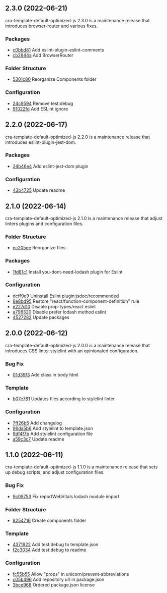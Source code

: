 ## 2.3.0 (2022-06-21)

cra-template-default-optimized-js 2.3.0 is a maintenance release that introduces browser-router and various fixes.

### Packages

- [c0bbd81](https://github.com/x1i4b1x2/cra-template-default-optimized-js/commit/c0bbd81e00f2eb7f081d77a1d307be60bbf110d9) Add eslint-plugin-eslint-comments
- [cb2844a](https://github.com/x1i4b1x2/cra-template-default-optimized-js/commit/cb2844aac04c9f4b7c706cd9060c39dc756a2f16) Add BrowserRouter

### Folder Structure

- [5301c80](https://github.com/x1i4b1x2/cra-template-default-optimized-js/commit/5301c80e8e1f4325e7c9433b45cc2d411be7d4bb) Reorganize Components folder

### Configuration

- [24c9594](https://github.com/x1i4b1x2/cra-template-default-optimized-js/commit/24c959456f8599b6c09418996daadcbee0b9958e) Remove test:debug
- [91022fd](https://github.com/x1i4b1x2/cra-template-default-optimized-js/commit/91022fde1af1244ec118c12a0f2acac0e11cfb73) Add ESLint ignore

## 2.2.0 (2022-06-17)

cra-template-default-optimized-js 2.2.0 is a maintenance release that introduces eslint-plugin-jest-dom.

### Packages

- [24b46e4](https://github.com/x1i4b1x2/cra-template-default-optimized-js/commit/24b46e41c178a4cbcd08968e63b1ed0cd2220e28) Add eslint-jest-dom plugin

### Configuration

- [43b4725](https://github.com/x1i4b1x2/cra-template-default-optimized-js/commit/43b4725156ed62da71201e9bf1aa4d13eb3ea92a) Update readme

## 2.1.0 (2022-06-14)

cra-template-default-optimized-js 2.1.0 is a maintenance release that adjust linters plugins and configuration files.

### Folder Structure

- [ec205ee](https://github.com/x1i4b1x2/cra-template-default-optimized-js/commit/ec205ee7ddc6f467c0a73824463ee8781561ce60) Reorganize files

### Packages

- [1fd81c1](https://github.com/x1i4b1x2/cra-template-default-optimized-js/commit/1fd81c1336c92784ce3b696e5e0e6d529150be1f) Install you-dont-need-lodash plugin for Eslint

### Configuration

- [dcff9e9](https://github.com/x1i4b1x2/cra-template-default-optimized-js/commit/dcff9e903e446c2f1d6a1ef95748cf4aede57ee3) Uninstall Eslint plugin:jsdoc/recommended
- [8e8bd95](https://github.com/x1i4b1x2/cra-template-default-optimized-js/commit/8e8bd95141a9491e7d63d3bddf3dacb8e741c086) Restore "react/function-component-definition" rule
- [e227d10](https://github.com/x1i4b1x2/cra-template-default-optimized-js/commit/e227d10bf47643253e8fd7ce20e6b60f295892d4) Disable prop-types/react eslint
- [a798320](https://github.com/x1i4b1x2/cra-template-default-optimized-js/commit/a798320500be76794a6cee3bc1058e292f4f1e5b) Disable prefer lodash method eslint
- [4527282](https://github.com/x1i4b1x2/cra-template-default-optimized-js/commit/45272827f410ca453c39373177039e2ff02ebe64) Update packages

## 2.0.0 (2022-06-12)

cra-template-default-optimized-js 2.0.0 is a maintenance release that introduces CSS linter stylelint with an opinionated configuration.

### Bug Fix

- [01d39f3](https://github.com/x1i4b1x2/cra-template-default-optimized-js/commit/01d39f32a8de75984fa9cc13cc2a827745bd23df) Add class in body html

### Template

- [b07e781](https://github.com/x1i4b1x2/cra-template-default-optimized-js/commit/b07e78128f3d7eaf598b77d33f331b480e80ec2a) Updates files according to stylelint linter

### Configuration

- [7ff26b5](https://github.com/x1i4b1x2/cra-template-default-optimized-js/commit/7ff26b56092ae7f074de2e9c6c20510db8c52959) Add changelog
- [96da5b6](https://github.com/x1i4b1x2/cra-template-default-optimized-js/commit/96da5b6d36ca3631ff75bc8ab801b3f08d65c47a) Add stylelint to template.json
- [9df4f7b](https://github.com/x1i4b1x2/cra-template-default-optimized-js/commit/9df4f7bef033888512b848c2dc318d5753ca76f2) Add stylelint configuration file
- [a59c3c7](https://github.com/x1i4b1x2/cra-template-default-optimized-js/commit/a59c3c7f6c229c0d659d7d89f7d422dacfa20b6a) Update readme

## 1.1.0 (2022-06-11)

cra-template-default-optimized-js 1.1.0 is a maintenance release that sets up debug scripts, and adjust configuration files.

### Bug Fix

- [9c09753](https://github.com/x1i4b1x2/cra-template-default-optimized-js/commit/9c097532d371e57f3623f48c5261bf3cb2866dc6) Fix reportWebVitals lodash module import

### Folder Structure

- [8254716](https://github.com/x1i4b1x2/cra-template-default-optimized-js/commit/825471609483eaa456edd3dedeb6b626874c2bbe) Create components folder

### Template

- [4371922](https://github.com/x1i4b1x2/cra-template-default-optimized-js/commit/4371922193d3365ffbe490135a5c929522249db8) Add test:debug to template.json
- [f2c3034](https://github.com/x1i4b1x2/cra-template-default-optimized-js/commit/f2c3034613ef374b7048795a33e7c8f8d6d0a038) Add test:debug to readme

### Configuration

- [fc55b55](https://github.com/x1i4b1x2/cra-template-default-optimized-js/commit/fc55b5526619a4f3f0589db3f3d8cbdb1a8d0f9d) Allow "props" in unicorn/prevent-abbreviations
- [c05b496](https://github.com/x1i4b1x2/cra-template-default-optimized-js/commit/c05b4964365c330b8535ffa2fe2c086a116a0b44) Add repository url in package.json
- [3bce968](https://github.com/x1i4b1x2/cra-template-default-optimized-js/commit/3bce968b3d1bd35517e89c195ea87a71ac74a249) Ordered package.json license

